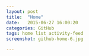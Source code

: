 ```yaml
---
layout: post
title:  "Home"
date:   2015-06-27 16:00:20
categories: GitHub
tags: home list activity-feed
screenshot: github-home-6.jpg

---
```

